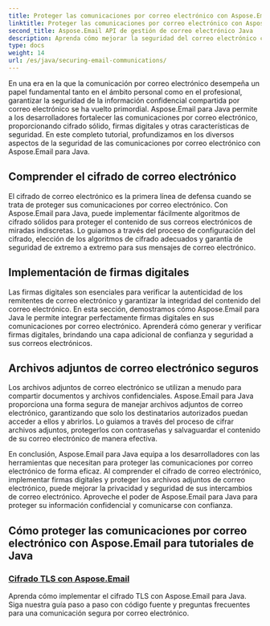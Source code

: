```yaml
---
title: Proteger las comunicaciones por correo electrónico con Aspose.Email para Java
linktitle: Proteger las comunicaciones por correo electrónico con Aspose.Email para Java
second_title: Aspose.Email API de gestión de correo electrónico Java
description: Aprenda cómo mejorar la seguridad del correo electrónico con Aspose.Email para Java. Nuestros tutoriales cubren cifrado, firmas digitales y más para una comunicación segura por correo electrónico.
type: docs
weight: 14
url: /es/java/securing-email-communications/
---
```


En una era en la que la comunicación por correo electrónico desempeña un papel fundamental tanto en el ámbito personal como en el profesional, garantizar la seguridad de la información confidencial compartida por correo electrónico se ha vuelto primordial. Aspose.Email para Java permite a los desarrolladores fortalecer las comunicaciones por correo electrónico, proporcionando cifrado sólido, firmas digitales y otras características de seguridad. En este completo tutorial, profundizamos en los diversos aspectos de la seguridad de las comunicaciones por correo electrónico con Aspose.Email para Java.

## Comprender el cifrado de correo electrónico
El cifrado de correo electrónico es la primera línea de defensa cuando se trata de proteger sus comunicaciones por correo electrónico. Con Aspose.Email para Java, puede implementar fácilmente algoritmos de cifrado sólidos para proteger el contenido de sus correos electrónicos de miradas indiscretas. Lo guiamos a través del proceso de configuración del cifrado, elección de los algoritmos de cifrado adecuados y garantía de seguridad de extremo a extremo para sus mensajes de correo electrónico.

## Implementación de firmas digitales
Las firmas digitales son esenciales para verificar la autenticidad de los remitentes de correo electrónico y garantizar la integridad del contenido del correo electrónico. En esta sección, demostramos cómo Aspose.Email para Java le permite integrar perfectamente firmas digitales en sus comunicaciones por correo electrónico. Aprenderá cómo generar y verificar firmas digitales, brindando una capa adicional de confianza y seguridad a sus correos electrónicos.

## Archivos adjuntos de correo electrónico seguros
Los archivos adjuntos de correo electrónico se utilizan a menudo para compartir documentos y archivos confidenciales. Aspose.Email para Java proporciona una forma segura de manejar archivos adjuntos de correo electrónico, garantizando que solo los destinatarios autorizados puedan acceder a ellos y abrirlos. Lo guiamos a través del proceso de cifrar archivos adjuntos, protegerlos con contraseñas y salvaguardar el contenido de su correo electrónico de manera efectiva.

En conclusión, Aspose.Email para Java equipa a los desarrolladores con las herramientas que necesitan para proteger las comunicaciones por correo electrónico de forma eficaz. Al comprender el cifrado de correo electrónico, implementar firmas digitales y proteger los archivos adjuntos de correo electrónico, puede mejorar la privacidad y seguridad de sus intercambios de correo electrónico. Aproveche el poder de Aspose.Email para Java para proteger su información confidencial y comunicarse con confianza.

## Cómo proteger las comunicaciones por correo electrónico con Aspose.Email para tutoriales de Java
### [Cifrado TLS con Aspose.Email](./tls-encryption/)
Aprenda cómo implementar el cifrado TLS con Aspose.Email para Java. Siga nuestra guía paso a paso con código fuente y preguntas frecuentes para una comunicación segura por correo electrónico.
